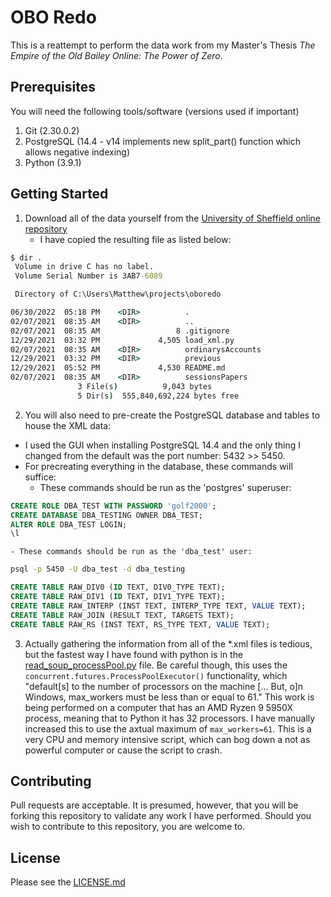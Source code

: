 # OBO Redo

This is a reattempt to perform the data work from my Master's Thesis _The Empire of the Old Bailey Online: The Power of Zero_.

## Prerequisites
You will need the following tools/software (versions used if important)

1. Git (2.30.0.2)
2. PostgreSQL (14.4 - v14 implements new split_part() function which allows negative indexing)
3. Python (3.9.1)

## Getting Started

1. Download all of the data yourself from the [University of Sheffield online repository](http://dx.doi.org/10.15131/shef.data.4775434)
    - I have copied the resulting file as listed below:

```bat
$ dir .
 Volume in drive C has no label.
 Volume Serial Number is 3AB7-6089

 Directory of C:\Users\Matthew\projects\oboredo

06/30/2022  05:18 PM    <DIR>          .
02/07/2021  08:35 AM    <DIR>          ..
02/07/2021  08:35 AM                 8 .gitignore
12/29/2021  03:32 PM             4,505 load_xml.py
02/07/2021  08:35 AM    <DIR>          ordinarysAccounts
12/29/2021  03:32 PM    <DIR>          previous
12/29/2021  05:52 PM             4,530 README.md
02/07/2021  08:35 AM    <DIR>          sessionsPapers
               3 File(s)          9,043 bytes
               5 Dir(s)  555,840,692,224 bytes free
```
 
2. You will also need to pre-create the PostgreSQL database and tables to house the XML data:
- I used the GUI when installing PostgreSQL 14.4 and the only thing I changed from the default was the port number: 5432 >> 5450.
- For precreating everything in the database, these commands will suffice:
    - These commands should be run as the 'postgres' superuser:
```sql
CREATE ROLE DBA_TEST WITH PASSWORD 'golf2000';
CREATE DATABASE DBA_TESTING OWNER DBA_TEST;
ALTER ROLE DBA_TEST LOGIN;
\l
```
    - These commands should be run as the 'dba_test' user:
```bat
psql -p 5450 -U dba_test -d dba_testing
```
```sql
CREATE TABLE RAW_DIV0 (ID TEXT, DIV0_TYPE TEXT);
CREATE TABLE RAW_DIV1 (ID TEXT, DIV1_TYPE TEXT);
CREATE TABLE RAW_INTERP (INST TEXT, INTERP_TYPE TEXT, VALUE TEXT);
CREATE TABLE RAW_JOIN (RESULT TEXT, TARGETS TEXT);
CREATE TABLE RAW_RS (INST TEXT, RS_TYPE TEXT, VALUE TEXT);
```
3. Actually gathering the information from all of the *.xml files is tedious, but the fastest way I have found with python is in the [read_soup_processPool.py](./read_soup_processPool.py) file. Be careful though, this uses the `concurrent.futures.ProcessPoolExecutor()` functionality, which "default[s] to the number of processors on the machine [... But, o]n Windows, max_workers must be less than or equal to 61." This work is being performed on a computer that has an AMD Ryzen 9 5950X process, meaning that to Python it has 32 processors. I have manually increased this to use the axtual maximum of `max_workers=61`. This is a very CPU and memory intensive script, which can bog down a not as powerful computer or cause the script to crash.

## Contributing
Pull requests are acceptable. It is presumed, however, that you will be forking this repository to validate any work I have performed. Should you wish to contribute to this repository, you are welcome to.

## License
Please see the [LICENSE.md](./LICENSE.md)